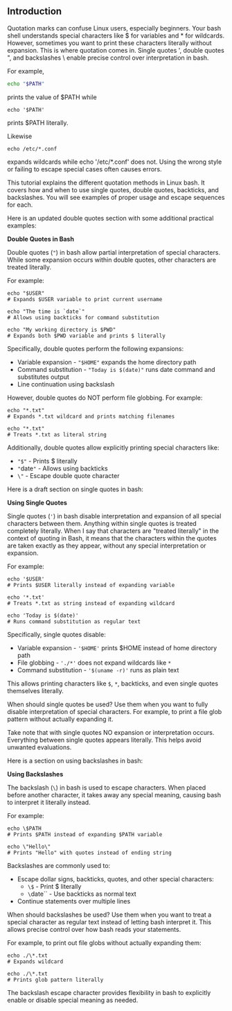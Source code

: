 ## Introduction

Quotation marks can confuse Linux users, especially beginners. Your bash shell understands special characters like $ for variables and * for wildcards. However, sometimes you want to print these characters literally without expansion. This is where quotation comes in. Single quotes ', double quotes ", and backslashes \ enable precise control over interpretation in bash.

For example,

```bash
echo "$PATH"
```

prints the value of \$PATH while

```
echo '$PATH'
```

prints \$PATH literally.

Likewise

```
echo /etc/*.conf
```

expands wildcards while echo '/etc/\*.conf' does not. Using the wrong style or failing to escape special cases often causes errors.

This tutorial explains the different quotation methods in Linux bash. It covers how and when to use single quotes, double quotes, backticks, and backslashes. You will see examples of proper usage and escape sequences for each.

Here is an updated double quotes section with some additional practical examples:

**Double Quotes in Bash**

Double quotes (`"`) in bash allow partial interpretation of special characters. While some expansion occurs within double quotes, other characters are treated literally.

For example:

```
echo "$USER"
# Expands $USER variable to print current username

echo "The time is `date`" 
# Allows using backticks for command substitution

echo "My working directory is $PWD"
# Expands both $PWD variable and prints $ literally
```

Specifically, double quotes perform the following expansions:

- Variable expansion - `"$HOME"` expands the home directory path
- Command substitution - `"Today is $(date)"` runs date command and substitutes output
- Line continuation using backslash

However, double quotes do NOT perform file globbing. For example:

```
echo "*.txt"
# Expands *.txt wildcard and prints matching filenames 

echo "*.txt"  
# Treats *.txt as literal string
```

Additionally, double quotes allow explicitly printing special characters like:

- `"$"` - Prints $ literally
- `"`date`"` - Allows using backticks
- `\"` - Escape double quote character

Here is a draft section on single quotes in bash:

**Using Single Quotes**

Single quotes (`'`) in bash disable interpretation and expansion of all special characters between them. Anything within single quotes is treated completely literally. When I say that characters are "treated literally" in the context of quoting in Bash, it means that the characters within the quotes are taken exactly as they appear, without any special interpretation or expansion.

For example:

```
echo '$USER' 
# Prints $USER literally instead of expanding variable

echo '*.txt'
# Treats *.txt as string instead of expanding wildcard 

echo 'Today is $(date)'
# Runs command substitution as regular text
```

Specifically, single quotes disable:

- Variable expansion - `'$HOME'` prints $HOME instead of home directory path
- File globbing - `'./*'` does not expand wildcards like `*`
- Command substitution - `'$(uname -r)'` runs as plain text

This allows printing characters like `$`, `*`, backticks, and even single quotes themselves literally.

When should single quotes be used? Use them when you want to fully disable interpretation of special characters. For example, to print a file glob pattern without actually expanding it.

Take note that with single quotes NO expansion or interpretation occurs. Everything between single quotes appears literally. This helps avoid unwanted evaluations.

Here is a section on using backslashes in bash:

**Using Backslashes**

The backslash (`\`) in bash is used to escape characters. When placed before another character, it takes away any special meaning, causing bash to interpret it literally instead.

For example:

```
echo \$PATH
# Prints $PATH instead of expanding $PATH variable

echo \"Hello\" 
# Prints "Hello" with quotes instead of ending string
```

Backslashes are commonly used to:

- Escape dollar signs, backticks, quotes, and other special characters:
  - `\$` - Print $ literally
  - `\`date\`` - Use backticks as normal text
- Continue statements over multiple lines

When should backslashes be used? Use them when you want to treat a special character as regular text instead of letting bash interpret it. This allows precise control over how bash reads your statements.

For example, to print out file globs without actually expanding them:

```
echo ./\*.txt 
# Expands wildcard

echo ./\*.txt
# Prints glob pattern literally  
```

The backslash escape character provides flexibility in bash to explicitly enable or disable special meaning as needed.